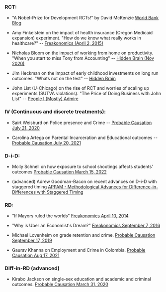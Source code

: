 ### RCT:

- "A Nobel-Prize for Development RCTs!" by David McKenzie [World Bank Blog](https://blogs.worldbank.org/impactevaluations/nobel-prize-development-rcts)

- Amy Finkelstein on the impact of health insurance (Oregon Medicaid expansion) experiment. "How do we know what really works in healthcare?" -- [Freakonomics (April 2, 2015)](https://freakonomics.com/podcast/how-do-we-know-what-really-works-in-healthcare/)

- Nicholas Bloom on the impact of working from home on productivity. "When you start to miss Tony from Accounting" -- [Hidden Brain (Nov 2020)](https://hiddenbrain.org/podcast/when-you-start-to-miss-tony-from-accounting/)

- Jim Heckman on the impact of early childhood investments on long run outcomes. "Whats not on the test" -- [Hidden Brain](https://www.npr.org/2019/05/09/721733303/whats-not-on-the-test-the-overlooked-factors-that-determine-success)

- John List (U-Chicago) on the rise of RCT and worries of scaling up experiments (SUTVA violations). "The Price of Doing Business with John List" -- [People I (Mostly) Admire](https://freakonomics.com/podcast/the-price-of-doing-business-with-john-list/)

### IV (Continuous and discrete treatments):

- Sairt Weisburd on Police presence and Crime -- [Probable Causation July 21, 2020](https://www.probablecausation.com/podcasts/episode-32-sarit-weisburd)

- Carolina Artega on Parental Incarceration and Educational outcomes -- [Probable Causation July 20, 2021](https://www.probablecausation.com/podcasts/episode-54-carolina-arteaga)

### D-i-D:

- Molly Schnell on how exposure to school shootings affects students' outcomes [Probable Causation March 15, 2022](https://www.probablecausation.com/podcasts/episode-69-molly-schnell)

- (advanced) Adrew Goodman-Bacon on recent advances on D-i-D with staggered timing [APPAM - Methodological Advances for Difference-in-Differences with Staggered Timing](https://soundcloud.com/appam-dc/wonk-episode-15-methodological-advances-for-difference-in-differences-with-staggered-timing)

### RD:

- "If Mayors ruled the worlds" [Freakonomics April 10, 2014](https://freakonomics.com/podcast/if-mayors-ruled-the-world/)

- "Why is Uber an Economist's Dream?" [Freakonomics September 7, 2016](https://freakonomics.com/podcast/why-uber-is-an-economists-dream/)

- Michael Lovenheim on grade retention and crime. [Probable Causation September 17, 2019](https://www.probablecausation.com/podcasts/episode-12-michael-lovenheim)

- Gaurav Khanna on Employment and Crime in Colombia. [Probable Causation Aug 17, 2021](https://www.probablecausation.com/podcasts/episode-56-gaurav-khanna)

### Diff-in-RD (advanced)

- Kirabo Jackson on single-sex education and academic and criminal outcomes. [Probable Causation March 31, 2020](https://www.probablecausation.com/podcasts/episode-26-kirabo-jackson)
